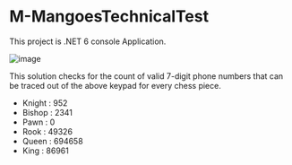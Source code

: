 # M-MangoesTechnicalTest

This project is .NET 6 console Application.

![image](https://user-images.githubusercontent.com/55540640/188959193-eff8e5af-26fc-496b-87c5-516abeeb18ba.png)


This solution checks for the count of valid 7-digit phone numbers that can be traced out of the above keypad for every chess piece.

* Knight : 952 
* Bishop : 2341
* Pawn : 0
* Rook : 49326
* Queen : 694658
* King : 86961
